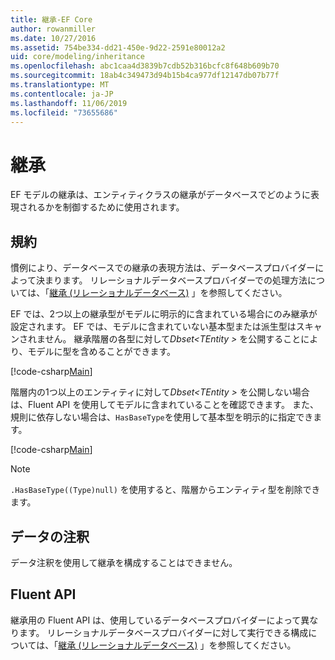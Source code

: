 ```yaml
---
title: 継承-EF Core
author: rowanmiller
ms.date: 10/27/2016
ms.assetid: 754be334-dd21-450e-9d22-2591e80012a2
uid: core/modeling/inheritance
ms.openlocfilehash: abc1caa4d3839b7cdb52b316bcfc8f648b609b70
ms.sourcegitcommit: 18ab4c349473d94b15b4ca977df12147db07b77f
ms.translationtype: MT
ms.contentlocale: ja-JP
ms.lasthandoff: 11/06/2019
ms.locfileid: "73655686"
---
```

# <a name="inheritance"></a>継承

EF モデルの継承は、エンティティクラスの継承がデータベースでどのように表現されるかを制御するために使用されます。

## <a name="conventions"></a>規約

慣例により、データベースでの継承の表現方法は、データベースプロバイダーによって決まります。 リレーショナルデータベースプロバイダーでの処理方法については、「[継承 (リレーショナルデータベース)](relational/inheritance.md) 」を参照してください。

EF では、2つ以上の継承型がモデルに明示的に含まれている場合にのみ継承が設定されます。 EF では、モデルに含まれていない基本型または派生型はスキャンされません。 継承階層の各型に対して*Dbset\<TEntity >* を公開することにより、モデルに型を含めることができます。

[!code-csharp[Main](../../../samples/core/Modeling/Conventions/InheritanceDbSets.cs?highlight=3-4&name=Model)]

階層内の1つ以上のエンティティに対して*Dbset\<TEntity >* を公開しない場合は、Fluent API を使用してモデルに含まれていることを確認できます。
また、規則に依存しない場合は、`HasBaseType`を使用して基本型を明示的に指定できます。

[!code-csharp[Main](../../../samples/core/Modeling/Conventions/InheritanceModelBuilder.cs?highlight=7&name=Context)]

> [!NOTE]
> `.HasBaseType((Type)null)` を使用すると、階層からエンティティ型を削除できます。

## <a name="data-annotations"></a>データの注釈

データ注釈を使用して継承を構成することはできません。

## <a name="fluent-api"></a>Fluent API

継承用の Fluent API は、使用しているデータベースプロバイダーによって異なります。 リレーショナルデータベースプロバイダーに対して実行できる構成については、「[継承 (リレーショナルデータベース)](relational/inheritance.md) 」を参照してください。

